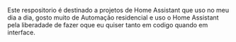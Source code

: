 Este respositorio é destinado a projetos de Home Assistant que uso no meu dia a dia, gosto muito de Automação residencial e uso o Home Assistant pela liberadade de fazer oque eu quiser tanto em codigo quando em interface.
